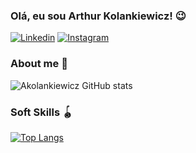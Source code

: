 ### Olá, eu sou Arthur Kolankiewicz! 😉

[![Linkedin](https://img.shields.io/badge/LinkedIn-0077B5?style=for-the-badge&logo=linkedin&logoColor=white)](https://www.linkedin.com/in/arthur-kolankiewicz-85b333302/)
[![Instagram](https://img.shields.io/badge/Instagram-E4405F?style=for-the-badge&logo=instagram&logoColor=white)](https://www.instagram.com/akolankiewicz/)

### About me 🤏

![Akolankiewicz GitHub stats](https://github-readme-stats.vercel.app/api?username=akolankiewicz&show_icons=true&theme=radical)

### Soft Skills 🪀

[![Top Langs](https://github-readme-stats.vercel.app/api/top-langs/?username=akolankiewicz&layout=donut)](https://github.com/akolankiewicz)

